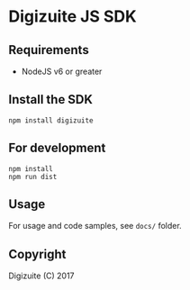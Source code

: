 # Digizuite JS SDK

## Requirements
* NodeJS v6 or greater

## Install the SDK
```
npm install digizuite
```

## For development
```
npm install
npm run dist
```

## Usage

For usage and code samples, see ```docs/``` folder.

## Copyright
Digizuite (C) 2017